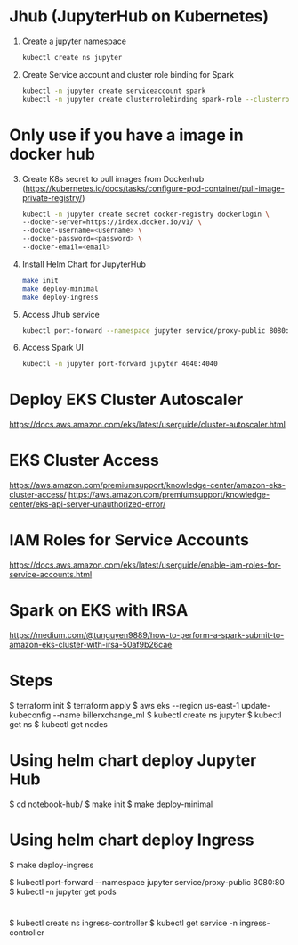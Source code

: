 # Jhub (JupyterHub on Kubernetes)

1. Create a jupyter namespace

    ```bash
    kubectl create ns jupyter
    ```
    
2. Create Service account and cluster role binding for Spark

    ```bash
    kubectl -n jupyter create serviceaccount spark
    kubectl -n jupyter create clusterrolebinding spark-role --clusterrole=edit --serviceaccount=jupyter:spark
    ```
# Only use if you have a image in docker hub
3. Create K8s secret to pull images from Dockerhub (https://kubernetes.io/docs/tasks/configure-pod-container/pull-image-private-registry/)

    ```bash
    kubectl -n jupyter create secret docker-registry dockerlogin \
    --docker-server=https://index.docker.io/v1/ \
    --docker-username=<username> \
    --docker-password=<password> \
    --docker-email=<email>
    ```

4. Install Helm Chart for JupyterHub

    ```bash
    make init
    make deploy-minimal
    make deploy-ingress
    ```

5. Access Jhub service

    ```bash
    kubectl port-forward --namespace jupyter service/proxy-public 8080:80
    ```

6. Access Spark UI 

    ```bash
    kubectl -n jupyter port-forward jupyter 4040:4040
    ```

# Deploy EKS Cluster Autoscaler 

https://docs.aws.amazon.com/eks/latest/userguide/cluster-autoscaler.html

# EKS Cluster Access 

https://aws.amazon.com/premiumsupport/knowledge-center/amazon-eks-cluster-access/
https://aws.amazon.com/premiumsupport/knowledge-center/eks-api-server-unauthorized-error/

# IAM Roles for Service Accounts 

https://docs.aws.amazon.com/eks/latest/userguide/enable-iam-roles-for-service-accounts.html

# Spark on EKS with IRSA 

https://medium.com/@tunguyen9889/how-to-perform-a-spark-submit-to-amazon-eks-cluster-with-irsa-50af9b26cae

# Steps
$ terraform init
$ terraform apply
$ aws eks --region us-east-1 update-kubeconfig --name billerxchange_ml
$ kubectl create ns jupyter
$ kubectl get ns
$ kubectl get nodes

# Using helm chart deploy Jupyter Hub
$ cd notebook-hub/
$ make init
$ make deploy-minimal
# Using helm chart deploy Ingress
$ make deploy-ingress

$ kubectl port-forward --namespace jupyter service/proxy-public 8080:80
$ kubectl -n jupyter get pods

# 
$ kubectl create ns ingress-controller
$ kubectl get service -n ingress-controller
